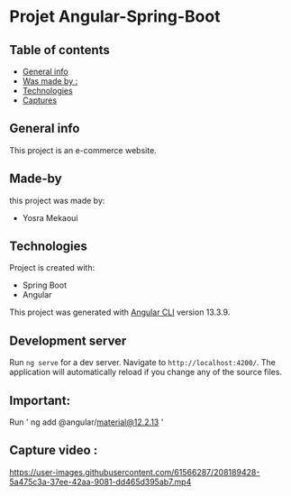 # Projet Angular-Spring-Boot 
## Table of contents
* [General info](#general-info)
* [Was made by :](#Made-by)
* [Technologies](#technologies)
* [Captures](#captures)

## General info
This project is an e-commerce website.

## Made-by
this project was made by:
* Yosra Mekaoui
 


	
## Technologies
Project is created with:
* Spring Boot
* Angular


This project was generated with [Angular CLI](https://github.com/angular/angular-cli) version 13.3.9.

## Development server

Run `ng serve` for a dev server. Navigate to `http://localhost:4200/`. The application will automatically reload if you change any of the source files.




## Important:

Run ' ng add @angular/material@12.2.13  '

## Capture video :



https://user-images.githubusercontent.com/61566287/208189428-5a475c3a-37ee-42aa-9081-dd465d395ab7.mp4







